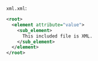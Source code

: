 <!-- >>>>>> BEGIN GENERATED FILE (include): SOURCE C:/Users/Burdette/Documents/GitHub/markdown_helper/test/include/templates/xml_xml.md -->
<!-- >>>>>> BEGIN INCLUDED FILE (xml): SOURCE C:/Users/Burdette/Documents/GitHub/markdown_helper/test/include/includes/xml.xml -->
```xml.xml```:
```xml
<root>
  <element attribute="value">
    <sub_element>
      This included file is XML.
    </sub_element>
  </element>
</root>
```
<!-- <<<<<< END INCLUDED FILE (xml): SOURCE C:/Users/Burdette/Documents/GitHub/markdown_helper/test/include/includes/xml.xml -->
<!-- <<<<<< END GENERATED FILE (include): SOURCE C:/Users/Burdette/Documents/GitHub/markdown_helper/test/include/templates/xml_xml.md -->
